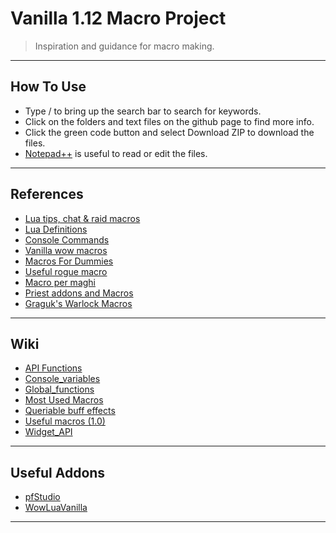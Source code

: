# Vanilla 1.12 Macro Project

> Inspiration and guidance for macro making.

---

## How To Use

- Type / to bring up the search bar to search for keywords.
- Click on the folders and text files on the github page to find more info. 
- Click the green code button and select Download ZIP to download the files.
- [Notepad++](https://notepad-plus-plus.org/) is useful to read or edit the files.

---

## References

- [Lua tips, chat & raid macros](https://nirklars.wordpress.com/wow/vanilla-wow-lua-tips/)
- [Lua Definitions](https://github.com/refaim/Vanilla-WoW-Lua-Definitions)
- [Console Commands](https://docs.google.com/spreadsheets/d/17bXs9WhOkP8Zknl1GYXCFVdHYOdgxoRFrIe7Os3BtRo/edit#gid=0)
- [Vanilla wow macros](https://nirklars.wordpress.com/wow/vanilla-wow-macros/)
- [Macros For Dummies](https://www.ownedcore.com/forums/world-of-warcraft/world-of-warcraft-guides/1038-macros-dummies.html)
- [Useful rogue macro](http://roguecrap.blogspot.com/2006/01/useful-rogue-macro-updated-030206.html)
- [Macro per maghi](https://www.freeforumzone.com/discussione.aspx?idd=5581207)
- [Priest addons and Macros](http://orderofsargeras.com/phpBB2_resto/viewtopic.php?t=14&sid=d4903119e59b7a30276b0df4e64b3aed)
- [Graguk's Warlock Macros](http://blue.cardplace.com/cache/wow-warlock/905421.htm)

---

## Wiki 

- [API Functions](https://wowpedia.fandom.com/wiki/World_of_Warcraft_API?oldid=255618)
- [Console_variables](https://wowpedia.fandom.com/wiki/Console_variables?oldid=352709)
- [Global_functions](https://wowpedia.fandom.com/wiki/Global_functions?oldid=270108)
- [Most Used Macros](https://web.archive.org/web/20060813140631/http://www.wowwiki.com/Most_Used_Macros)
- [Queriable buff effects](https://wowwiki-archive.fandom.com/wiki/Queriable_buff_effects)
- [Useful macros (1.0)](https://wowwiki-archive.fandom.com/wiki/Useful_macros_(1.0))
- [Widget_API](https://wowwiki-archive.fandom.com/wiki/Widget_API?oldid=258293)

---

## Useful Addons
- [pfStudio](https://github.com/shagu/pfStudio)
- [WowLuaVanilla](https://github.com/laytya/WowLuaVanilla)

---
